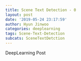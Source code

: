 ```yaml
---
title: Scene Text Detection - 0
layout: post
date: '2019-05-24 23:17:59'
author: Hyun Jinwoo
categories: deeplearning
tags: Scene-Text-Detection
subcats: SceneTextDetction
---
```


DeepLearning Post